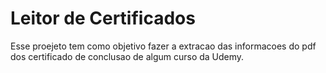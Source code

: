 # Leitor de Certificados

Esse proejeto tem como objetivo fazer a extracao das informacoes do pdf dos certificado de conclusao de algum curso da Udemy.

